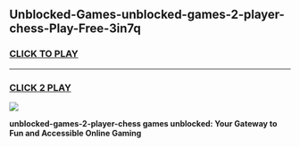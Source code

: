 
## Unblocked-Games-unblocked-games-2-player-chess-Play-Free-3in7q
<h3>
<a href="https://premium76.site?title=unblocked-games-2-player-chess&ref=09A">CLICK TO PLAY</a></h3>
<hr>

<h3>
<a href="https://premium76.site?title=unblocked-games-2-player-chess&ref=09A">CLICK 2 PLAY</a>
  
</h3>

<a href="https://premium76.site?title=unblocked-games-2-player-chess&ref=09A"><img src="https://clearcache.store/games.png"></a>


**unblocked-games-2-player-chess games unblocked: Your Gateway to Fun and Accessible Online Gaming**
